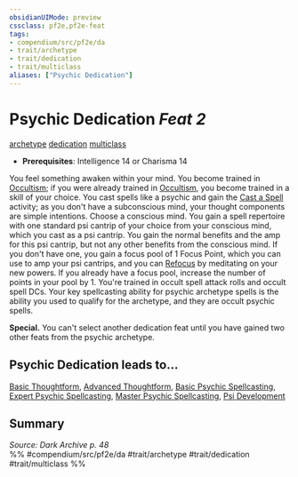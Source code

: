```yaml
---
obsidianUIMode: preview
cssclass: pf2e,pf2e-feat
tags:
- compendium/src/pf2e/da
- trait/archetype
- trait/dedication
- trait/multiclass
aliases: ["Psychic Dedication"]
---
```

# Psychic Dedication  *Feat 2*  
[archetype](/rules/traits/archetype.md)  [dedication](/rules/traits/dedication.md)  [multiclass](/rules/traits/multiclass.md)  

- **Prerequisites**: Intelligence 14 or Charisma 14

You feel something awaken within your mind. You become trained in [Occultism](/compendium/skills.md#Occultism); if you were already trained in [Occultism](/compendium/skills.md#Occultism), you become trained in a skill of your choice. You cast spells like a psychic and gain the [Cast a Spell](/rules/actions/cast-a-spell.md) activity; as you don't have a subconscious mind, your thought components are simple intentions. Choose a conscious mind. You gain a spell repertoire with one standard psi cantrip of your choice from your conscious mind, which you cast as a psi cantrip. You gain the normal benefits and the amp for this psi cantrip, but not any other benefits from the conscious mind. If you don't have one, you gain a focus pool of 1 Focus Point, which you can use to amp your psi cantrips, and you can [Refocus](/rules/actions/refocus.md) by meditating on your new powers. If you already have a focus pool, increase the number of points in your pool by 1. You're trained in occult spell attack rolls and occult spell DCs. Your key spellcasting ability for psychic archetype spells is the ability you used to qualify for the archetype, and they are occult psychic spells.

**Special.** You can't select another dedication feat until you have gained two other feats from the psychic archetype.

## Psychic Dedication leads to...

[Basic Thoughtform](/compendium/feats/basic-thoughtform-da.md), [Advanced Thoughtform](/compendium/feats/advanced-thoughtform-da.md), [Basic Psychic Spellcasting](/compendium/feats/basic-psychic-spellcasting-da.md), [Expert Psychic Spellcasting](/compendium/feats/expert-psychic-spellcasting-da.md), [Master Psychic Spellcasting](/compendium/feats/master-psychic-spellcasting-da.md), [Psi Development](/compendium/feats/psi-development-da.md)

## Summary

*Source: Dark Archive p. 48*  
%% #compendium/src/pf2e/da #trait/archetype #trait/dedication #trait/multiclass %%